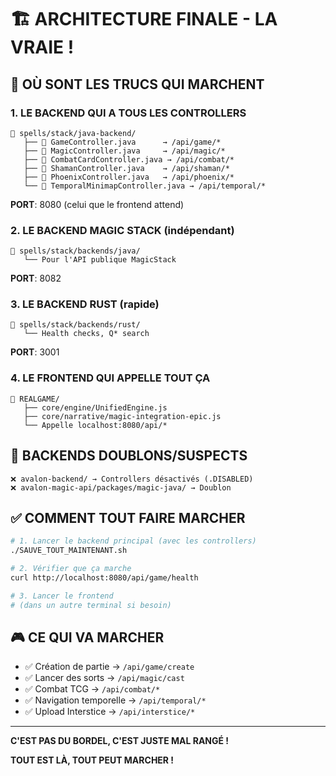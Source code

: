 # 🏗️ ARCHITECTURE FINALE - LA VRAIE !

## 🎯 OÙ SONT LES TRUCS QUI MARCHENT

### 1. LE BACKEND QUI A TOUS LES CONTROLLERS
```
📁 spells/stack/java-backend/
   ├── 📄 GameController.java      → /api/game/*
   ├── 📄 MagicController.java     → /api/magic/*
   ├── 📄 CombatCardController.java → /api/combat/*
   ├── 📄 ShamanController.java    → /api/shaman/*
   ├── 📄 PhoenixController.java   → /api/phoenix/*
   └── 📄 TemporalMinimapController.java → /api/temporal/*
```
**PORT**: 8080 (celui que le frontend attend)

### 2. LE BACKEND MAGIC STACK (indépendant)
```
📁 spells/stack/backends/java/
   └── Pour l'API publique MagicStack
```
**PORT**: 8082

### 3. LE BACKEND RUST (rapide)
```
📁 spells/stack/backends/rust/
   └── Health checks, Q* search
```
**PORT**: 3001

### 4. LE FRONTEND QUI APPELLE TOUT ÇA
```
📁 REALGAME/
   ├── core/engine/UnifiedEngine.js
   ├── core/narrative/magic-integration-epic.js
   └── Appelle localhost:8080/api/*
```

## 🚫 BACKENDS DOUBLONS/SUSPECTS

```
❌ avalon-backend/ → Controllers désactivés (.DISABLED)
❌ avalon-magic-api/packages/magic-java/ → Doublon
```

## ✅ COMMENT TOUT FAIRE MARCHER

```bash
# 1. Lancer le backend principal (avec les controllers)
./SAUVE_TOUT_MAINTENANT.sh

# 2. Vérifier que ça marche
curl http://localhost:8080/api/game/health

# 3. Lancer le frontend
# (dans un autre terminal si besoin)
```

## 🎮 CE QUI VA MARCHER

- ✅ Création de partie → `/api/game/create`
- ✅ Lancer des sorts → `/api/magic/cast`
- ✅ Combat TCG → `/api/combat/*`
- ✅ Navigation temporelle → `/api/temporal/*`
- ✅ Upload Interstice → `/api/interstice/*`

---

**C'EST PAS DU BORDEL, C'EST JUSTE MAL RANGÉ !**

**TOUT EST LÀ, TOUT PEUT MARCHER !**